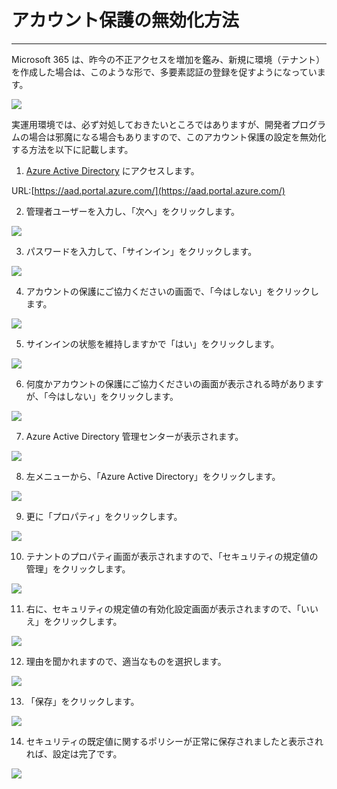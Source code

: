 # アカウント保護の無効化方法

---

Microsoft 365 は、昨今の不正アクセスを増加を鑑み、新規に環境（テナント）を作成した場合は、このような形で、多要素認証の登録を促すようになっています。

![](pasteimage/2022-07-31-20-29-37.png)

実運用環境では、必ず対処しておきたいところではありますが、開発者プログラムの場合は邪魔になる場合もありますので、このアカウント保護の設定を無効化する方法を以下に記載します。

1. [Azure Active Directory](https://aad.portal.azure.com/) にアクセスします。

URL:[https://aad.portal.azure.com/](https://aad.portal.azure.com/)

2. 管理者ユーザーを入力し、「次へ」をクリックします。

![](pasteimage/2022-07-31-20-34-49.png)

3. パスワードを入力して、「サインイン」をクリックします。

![](pasteimage/2022-07-31-20-35-11.png)


4. アカウントの保護にご協力くださいの画面で、「今はしない」をクリックします。

![](pasteimage/2022-07-31-20-36-03.png)

5. サインインの状態を維持しますかで「はい」をクリックします。

![](pasteimage/2022-07-31-20-36-38.png)

6. 何度かアカウントの保護にご協力くださいの画面が表示される時がありますが、「今はしない」をクリックします。

![](pasteimage/2022-07-31-20-36-03.png)

7. Azure Active Directory 管理センターが表示されます。

![](pasteimage/2022-07-31-20-38-19.png)

8. 左メニューから、「Azure Active Directory」をクリックします。

![](pasteimage/2022-07-31-20-38-57.png)

9. 更に「プロパティ」をクリックします。

![](pasteimage/2022-07-31-20-39-35.png)

10. テナントのプロパティ画面が表示されますので、「セキュリティの規定値の管理」をクリックします。

![](pasteimage/2022-07-31-20-40-37.png)

11. 右に、セキュリティの規定値の有効化設定画面が表示されますので、「いいえ」をクリックします。

![](pasteimage/2022-07-31-20-41-28.png)

12. 理由を聞かれますので、適当なものを選択します。

![](pasteimage/2022-07-31-20-42-25.png)

13. 「保存」をクリックします。

![](pasteimage/2022-07-31-20-42-52.png)

14. セキュリティの既定値に関するポリシーが正常に保存されましたと表示されれば、設定は完了です。

![](pasteimage/2022-07-31-20-43-06.png)